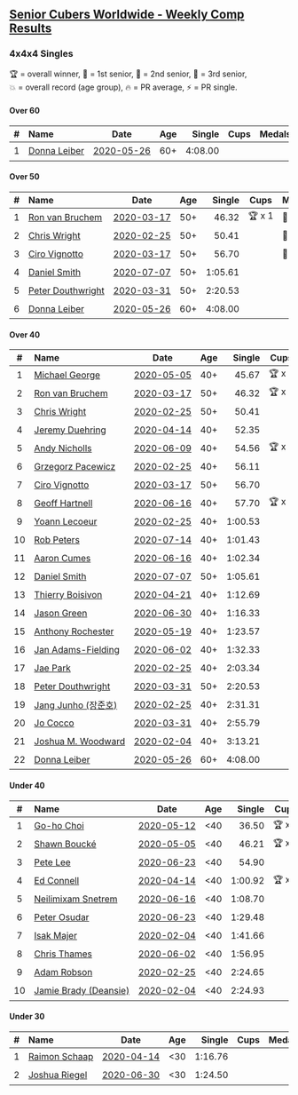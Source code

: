 <style>table {white-space: nowrap;}</style>

## [Senior Cubers Worldwide - Weekly Comp Results](/scw-comp/results/)
### 4x4x4 Singles

<span style="white-space: nowrap;">🏆 = overall winner</span>, <span style="white-space: nowrap;">🥇 = 1st senior</span>, <span style="white-space: nowrap;">🥈 = 2nd senior</span>, <span style="white-space: nowrap;">🥉 = 3rd senior</span>, <span style="white-space: nowrap;">💥 = overall record (age group)</span>, <span style="white-space: nowrap;">🔥 = PR average</span>, <span style="white-space: nowrap;">⚡ = PR single</span>.

#### Over 60

| # | Name | Date | Age | Single | Cups | Medals | Achievements | Video |
| :--: | :-- | :--: | :--: | --: | :--: | :-- | :-- | :-- |
| 1 | [Donna Leiber](../../persons/donna_leiber/444.md) | [2020-05-26](../../results/2020-05-26/444.md) | 60+ | 4:08.00 |  |  | 💥 x 3, ⚡ x 3 | [Link](https://www.facebook.com/events/637852836799991?view=permalink&id=640053636579911) |

#### Over 50

| # | Name | Date | Age | Single | Cups | Medals | Achievements | Video |
| :--: | :-- | :--: | :--: | --: | :--: | :-- | :-- | :-- |
| 1 | [Ron van Bruchem](../../persons/ron_van_bruchem/444.md) | [2020-03-17](../../results/2020-03-17/444.md) | 50+ | 46.32 | 🏆 x 1 | 🥇 x 1 | 💥 x 1, 🔥 x 1, ⚡ x 1 | [Link](https://www.facebook.com/events/211732526904866?view=permalink&id=216281769783275) |
| 2 | [Chris Wright](../../persons/chris_wright/444.md) | [2020-02-25](../../results/2020-02-25/444.md) | 50+ | 50.41 |  | 🥈 x 1 | 💥 x 1, 🔥 x 1, ⚡ x 1 | [Link](https://www.facebook.com/events/805797596592397?view=permalink&id=808666752972148) |
| 3 | [Ciro Vignotto](../../persons/ciro_vignotto/444.md) | [2020-03-17](../../results/2020-03-17/444.md) | 50+ | 56.70 |  | 🥇 x 1, 🥈 x 2, 🥉 x 1 | 🔥 x 4, ⚡ x 1 | [Link](https://www.facebook.com/events/211732526904866?view=permalink&id=212061480205304) |
| 4 | [Daniel Smith](../../persons/daniel_smith/444.md) | [2020-07-07](../../results/2020-07-07/444.md) | 50+ | 1:05.61 |  |  | 💥 x 1, 🔥 x 5, ⚡ x 6 | [Link](https://www.facebook.com/events/307625317040136?view=permalink&id=311930559942945) |
| 5 | [Peter Douthwright](../../persons/peter_douthwright/444.md) | [2020-03-31](../../results/2020-03-31/444.md) | 50+ | 2:20.53 |  |  | 🔥 x 2, ⚡ x 3 | [Link](https://www.facebook.com/events/269276700734640?view=permalink&id=273111433684500) |
| 6 | [Donna Leiber](../../persons/donna_leiber/444.md) | [2020-05-26](../../results/2020-05-26/444.md) | 60+ | 4:08.00 |  |  | 💥 x 3, ⚡ x 3 | [Link](https://www.facebook.com/events/637852836799991?view=permalink&id=640053636579911) |

#### Over 40

| # | Name | Date | Age | Single | Cups | Medals | Achievements | Video |
| :--: | :-- | :--: | :--: | --: | :--: | :-- | :-- | :-- |
| 1 | [Michael George](../../persons/michael_george/444.md) | [2020-05-05](../../results/2020-05-05/444.md) | 40+ | 45.67 | 🏆 x 7 | 🥇 x 13, 🥈 x 2 | 💥 x 3, 🔥 x 2, ⚡ x 2 | [Link](https://www.facebook.com/events/557526585195168?view=permalink&id=559133148367845) |
| 2 | [Ron van Bruchem](../../persons/ron_van_bruchem/444.md) | [2020-03-17](../../results/2020-03-17/444.md) | 50+ | 46.32 | 🏆 x 1 | 🥇 x 1 | 💥 x 1, 🔥 x 1, ⚡ x 1 | [Link](https://www.facebook.com/events/211732526904866?view=permalink&id=216281769783275) |
| 3 | [Chris Wright](../../persons/chris_wright/444.md) | [2020-02-25](../../results/2020-02-25/444.md) | 50+ | 50.41 |  | 🥈 x 1 | 💥 x 1, 🔥 x 1, ⚡ x 1 | [Link](https://www.facebook.com/events/805797596592397?view=permalink&id=808666752972148) |
| 4 | [Jeremy Duehring](../../persons/jeremy_duehring/444.md) | [2020-04-14](../../results/2020-04-14/444.md) | 40+ | 52.35 |  | 🥈 x 2, 🥉 x 7 | 🔥 x 2, ⚡ x 2 | [Link](https://www.facebook.com/events/1400953806773430?view=permalink&id=1406261962909281) |
| 5 | [Andy Nicholls](../../persons/andy_nicholls/444.md) | [2020-06-09](../../results/2020-06-09/444.md) | 40+ | 54.56 | 🏆 x 1 | 🥇 x 2, 🥈 x 8, 🥉 x 1 | 🔥 x 4, ⚡ x 4 | [Link](https://www.facebook.com/events/1130228284009045?view=permalink&id=1131107933921080) |
| 6 | [Grzegorz Pacewicz](../../persons/grzegorz_pacewicz/444.md) | [2020-02-25](../../results/2020-02-25/444.md) | 40+ | 56.11 |  |  | 🔥 x 1, ⚡ x 1 | |
| 7 | [Ciro Vignotto](../../persons/ciro_vignotto/444.md) | [2020-03-17](../../results/2020-03-17/444.md) | 50+ | 56.70 |  | 🥇 x 1, 🥈 x 2, 🥉 x 1 | 🔥 x 4, ⚡ x 1 | [Link](https://www.facebook.com/events/211732526904866?view=permalink&id=212061480205304) |
| 8 | [Geoff Hartnell](../../persons/geoff_hartnell/444.md) | [2020-06-16](../../results/2020-06-16/444.md) | 40+ | 57.70 | 🏆 x 1 | 🥇 x 1, 🥈 x 2, 🥉 x 7 | 🔥 x 4, ⚡ x 5 | [Link](https://www.facebook.com/events/256188575607890?view=permalink&id=257661045460643) |
| 9 | [Yoann Lecoeur](../../persons/yoann_lecoeur/444.md) | [2020-02-25](../../results/2020-02-25/444.md) | 40+ | 1:00.53 |  |  | 🔥 x 2, ⚡ x 1 | [Link](https://www.facebook.com/events/805797596592397?view=permalink&id=808608119644678) |
| 10 | [Rob Peters](../../persons/rob_peters/444.md) | [2020-07-14](../../results/2020-07-14/444.md) | 40+ | 1:01.43 |  | 🥈 x 1 | 🔥 x 1, ⚡ x 1 | [Link](https://www.facebook.com/events/2729568740635198?view=permalink&id=2729973630594709) |
| 11 | [Aaron Cumes](../../persons/aaron_cumes/444.md) | [2020-06-16](../../results/2020-06-16/444.md) | 40+ | 1:02.34 |  | 🥉 x 2 | 🔥 x 8, ⚡ x 6 | [Link](https://www.facebook.com/events/256188575607890?view=permalink&id=257120222181392) |
| 12 | [Daniel Smith](../../persons/daniel_smith/444.md) | [2020-07-07](../../results/2020-07-07/444.md) | 50+ | 1:05.61 |  |  | 💥 x 1, 🔥 x 5, ⚡ x 6 | [Link](https://www.facebook.com/events/307625317040136?view=permalink&id=311930559942945) |
| 13 | [Thierry Boisivon](../../persons/thierry_boisivon/444.md) | [2020-04-21](../../results/2020-04-21/444.md) | 40+ | 1:12.69 |  |  | 🔥 x 2, ⚡ x 3 | [Link](https://www.facebook.com/events/538096063773916?view=permalink&id=541927596724096) |
| 14 | [Jason Green](../../persons/jason_green/444.md) | [2020-06-30](../../results/2020-06-30/444.md) | 40+ | 1:16.33 |  |  | 🔥 x 1, ⚡ x 1 | [Link](https://www.facebook.com/events/284746466306313?view=permalink&id=289392965841663) |
| 15 | [Anthony Rochester](../../persons/anthony_rochester/444.md) | [2020-05-19](../../results/2020-05-19/444.md) | 40+ | 1:23.57 |  |  | 🔥 x 1, ⚡ x 1 | [Link](https://www.facebook.com/events/201300894172579?view=permalink&id=203252107310791) |
| 16 | [Jan Adams-Fielding](../../persons/jan_adams_fielding/444.md) | [2020-06-02](../../results/2020-06-02/444.md) | 40+ | 1:32.33 |  |  | 🔥 x 5, ⚡ x 4 | [Link](https://www.facebook.com/events/573401076937046?view=permalink&id=578462709764216) |
| 17 | [Jae Park](../../persons/jae_park/444.md) | [2020-02-25](../../results/2020-02-25/444.md) | 40+ | 2:03.34 |  |  | 🔥 x 1, ⚡ x 2 | [Link](https://www.facebook.com/events/805797596592397?view=permalink&id=806066883232135) |
| 18 | [Peter Douthwright](../../persons/peter_douthwright/444.md) | [2020-03-31](../../results/2020-03-31/444.md) | 50+ | 2:20.53 |  |  | 🔥 x 2, ⚡ x 3 | [Link](https://www.facebook.com/events/269276700734640?view=permalink&id=273111433684500) |
| 19 | [Jang Junho (장준호)](../../persons/jang_junho/444.md) | [2020-02-25](../../results/2020-02-25/444.md) | 40+ | 2:31.31 |  |  | 🔥 x 1, ⚡ x 1 | [Link](https://www.facebook.com/events/805797596592397?view=permalink&id=810015492837274) |
| 20 | [Jo Cocco](../../persons/jo_cocco/444.md) | [2020-03-31](../../results/2020-03-31/444.md) | 40+ | 2:55.79 |  |  | 🔥 x 2, ⚡ x 3 | [Link](https://www.facebook.com/events/269276700734640?view=permalink&id=271293767199600) |
| 21 | [Joshua M. Woodward](../../persons/joshua_m_woodward/444.md) | [2020-02-04](../../results/2020-02-04/444.md) | 40+ | 3:13.21 |  |  | 🔥 x 1, ⚡ x 1 | [Link](https://www.facebook.com/joshua.m.woodward.9/videos/10157599917355342) |
| 22 | [Donna Leiber](../../persons/donna_leiber/444.md) | [2020-05-26](../../results/2020-05-26/444.md) | 60+ | 4:08.00 |  |  | 💥 x 3, ⚡ x 3 | [Link](https://www.facebook.com/events/637852836799991?view=permalink&id=640053636579911) |

#### Under 40

| # | Name | Date | Age | Single | Cups | Medals | Achievements | Video |
| :--: | :-- | :--: | :--: | --: | :--: | :-- | :-- | :-- |
| 1 | [Go-ho Choi](../../persons/go_ho_choi/444.md) | [2020-05-12](../../results/2020-05-12/444.md) | <40 | 36.50 | 🏆 x 3 |  | 💥 x 4, 🔥 x 3, ⚡ x 5 | [Link](https://www.facebook.com/events/276138643524223?view=permalink&id=279409959863758) |
| 2 | [Shawn Boucké](../../persons/shawn_boucke/444.md) | [2020-05-05](../../results/2020-05-05/444.md) | <40 | 46.21 | 🏆 x 4 |  | 💥 x 1, 🔥 x 1, ⚡ x 3 | [Link](https://www.facebook.com/events/543220986391837?view=permalink&id=548566115857324) |
| 3 | [Pete Lee](../../persons/pete_lee/444.md) | [2020-06-23](../../results/2020-06-23/444.md) | <40 | 54.90 |  |  | 🔥 x 7, ⚡ x 8 | [Link](https://www.facebook.com/events/268636114456043?view=permalink&id=270820800904241) |
| 4 | [Ed Connell](../../persons/ed_connell/444.md) | [2020-04-14](../../results/2020-04-14/444.md) | <40 | 1:00.92 | 🏆 x 1 |  | 🔥 x 3, ⚡ x 2 | [Link](https://www.facebook.com/events/1400953806773430?view=permalink&id=1404450843090393) |
| 5 | [Neilimixam Snetrem](../../persons/neilimixam_snetrem/444.md) | [2020-06-16](../../results/2020-06-16/444.md) | <40 | 1:08.70 |  |  | 🔥 x 1, ⚡ x 1 | [Link](https://www.facebook.com/events/256188575607890?view=permalink&id=257142405512507) |
| 6 | [Peter Osudar](../../persons/peter_osudar/444.md) | [2020-06-23](../../results/2020-06-23/444.md) | <40 | 1:29.48 |  |  | 🔥 x 1, ⚡ x 1 | [Link](https://www.facebook.com/events/268636114456043?view=permalink&id=273323990653922) |
| 7 | [Isak Majer](../../persons/isak_majer/444.md) | [2020-02-04](../../results/2020-02-04/444.md) | <40 | 1:41.66 |  |  | 🔥 x 1, ⚡ x 1 | [Link](https://www.facebook.com/groups/1604105099735401?view=permalink&id=2139081646237741) |
| 8 | [Chris Thames](../../persons/chris_thames/444.md) | [2020-06-02](../../results/2020-06-02/444.md) | <40 | 1:56.95 |  |  | 🔥 x 4, ⚡ x 3 | [Link](https://www.facebook.com/events/573401076937046?view=permalink&id=574702816806872) |
| 9 | [Adam Robson](../../persons/adam_robson/444.md) | [2020-02-25](../../results/2020-02-25/444.md) | <40 | 2:24.65 |  |  | ⚡ x 1 | [Link](https://www.facebook.com/events/805797596592397?view=permalink&id=809621066210050) |
| 10 | [Jamie Brady (Deansie)](../../persons/jamie_brady/444.md) | [2020-02-04](../../results/2020-02-04/444.md) | <40 | 2:24.93 |  |  | 🔥 x 1, ⚡ x 1 | [Link](https://www.facebook.com/groups/1604105099735401?view=permalink&id=2139163042896268) |

#### Under 30

| # | Name | Date | Age | Single | Cups | Medals | Achievements | Video |
| :--: | :-- | :--: | :--: | --: | :--: | :-- | :-- | :-- |
| 1 | [Raimon Schaap](../../persons/raimon_schaap/444.md) | [2020-04-14](../../results/2020-04-14/444.md) | <30 | 1:16.76 |  |  | 🔥 x 3, ⚡ x 2 | [Link](https://www.facebook.com/events/1400953806773430?view=permalink&id=1405207589681385) |
| 2 | [Joshua Riegel](../../persons/joshua_riegel/444.md) | [2020-06-30](../../results/2020-06-30/444.md) | <30 | 1:24.50 |  |  | 🔥 x 3, ⚡ x 3 | [Link](https://www.facebook.com/events/284746466306313?view=permalink&id=287582532689373) |


<!-- Global site tag (gtag.js) - Google Analytics -->
<script async src="https://www.googletagmanager.com/gtag/js?id=UA-86348435-3"></script>
<script>window.dataLayer = window.dataLayer || []; function gtag() {dataLayer.push(arguments);} gtag('js', new Date()); gtag('config', 'UA-86348435-3');</script>
